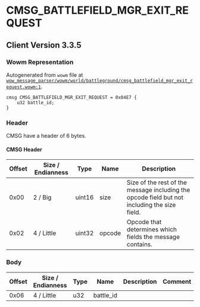 # CMSG_BATTLEFIELD_MGR_EXIT_REQUEST

## Client Version 3.3.5

### Wowm Representation

Autogenerated from `wowm` file at [`wow_message_parser/wowm/world/battleground/cmsg_battlefield_mgr_exit_request.wowm:1`](https://github.com/gtker/wow_messages/tree/main/wow_message_parser/wowm/world/battleground/cmsg_battlefield_mgr_exit_request.wowm#L1).
```rust,ignore
cmsg CMSG_BATTLEFIELD_MGR_EXIT_REQUEST = 0x04E7 {
    u32 battle_id;
}
```
### Header

CMSG have a header of 6 bytes.

#### CMSG Header

| Offset | Size / Endianness | Type   | Name   | Description |
| ------ | ----------------- | ------ | ------ | ----------- |
| 0x00   | 2 / Big           | uint16 | size   | Size of the rest of the message including the opcode field but not including the size field.|
| 0x02   | 4 / Little        | uint32 | opcode | Opcode that determines which fields the message contains.|

### Body

| Offset | Size / Endianness | Type | Name | Description | Comment |
| ------ | ----------------- | ---- | ---- | ----------- | ------- |
| 0x06 | 4 / Little | u32 | battle_id |  |  |

